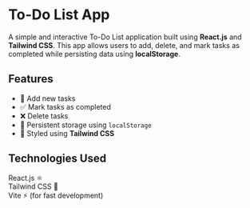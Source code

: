 # To-Do List App

A simple and interactive To-Do List application built using **React.js** and **Tailwind CSS**. This app allows users to add, delete, and mark tasks as completed while persisting data using **localStorage**.

## Features
- 📝 Add new tasks    
- ✅ Mark tasks as completed
- ❌ Delete tasks
- 💾 Persistent storage using `localStorage`
- 🎨 Styled using **Tailwind CSS**

## Technologies Used
React.js ⚛️  
Tailwind CSS 🎨  
Vite ⚡ (for fast development)
